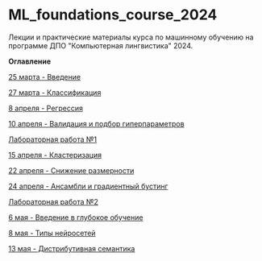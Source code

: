 # ML_foundations_course_2024
Лекции и практические материалы курса по машинному обучению на программе ДПО "Компьютерная лингвистика" 2024.

**Оглавление**

[25 марта - Введение](https://github.com/annadmitrieva/ML_foundations_course_2024/tree/main/25%20%D0%BC%D0%B0%D1%80%D1%82%D0%B0)

[27 марта - Классификация](https://github.com/annadmitrieva/ML_foundations_course_2024/tree/main/27%20%D0%BC%D0%B0%D1%80%D1%82%D0%B0)

[8 апреля - Регрессия](https://github.com/annadmitrieva/ML_foundations_course_2024/tree/main/8%20%D0%B0%D0%BF%D1%80%D0%B5%D0%BB%D1%8F)

[10 апреля - Валидация и подбор гиперпараметров](https://github.com/annadmitrieva/ML_foundations_course_2024/tree/main/10%20%D0%B0%D0%BF%D1%80%D0%B5%D0%BB%D1%8F)

[Лабораторная работа №1](https://github.com/annadmitrieva/ML_foundations_course_2024/blob/main/%D0%BB%D0%B0%D0%B1%D0%BE%D1%80%D0%B0%D1%82%D0%BE%D1%80%D0%BD%D0%B0%D1%8F%20%D1%80%D0%B0%D0%B1%D0%BE%D1%82%D0%B0%201%20(1).pdf)

[15 апреля - Кластеризация](https://github.com/annadmitrieva/ML_foundations_course_2024/tree/main/15%20%D0%B0%D0%BF%D1%80%D0%B5%D0%BB%D1%8F)

[22 апреля - Снижение размерности](https://github.com/annadmitrieva/ML_foundations_course_2024/tree/main/22%20%D0%B0%D0%BF%D1%80%D0%B5%D0%BB%D1%8F)

[24 апреля - Ансамбли и градиентный бустинг](https://github.com/annadmitrieva/ML_foundations_course_2024/tree/main/24%20%D0%B0%D0%BF%D1%80%D0%B5%D0%BB%D1%8F)

[Лабораторная работа №2](https://disk.yandex.ru/d/0nXEEvO3EO_KZw)

[6 мая - Введение в глубокое обучение](https://github.com/annadmitrieva/ML_foundations_course_2024/tree/main/6%20%D0%BC%D0%B0%D1%8F)

[8 мая - Типы нейросетей](https://github.com/annadmitrieva/ML_foundations_course_2024/tree/main/8%20%D0%BC%D0%B0%D1%8F)

[13 мая - Дистрибутивная семантика](https://github.com/annadmitrieva/ML_foundations_course_2024/tree/main/13%20%D0%BC%D0%B0%D1%8F)
